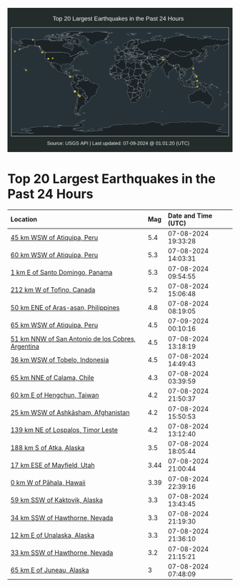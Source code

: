 ![Map](./map.png)

# Top 20 Largest Earthquakes in the Past 24 Hours

| Location | Mag | Date and Time (UTC) |
|:---|:---|:---|
| [45 km WSW of Atiquipa, Peru](https://earthquake.usgs.gov/earthquakes/eventpage/us7000mxvv) | 5.4 | 07-08-2024 19:33:28 |
| [60 km WSW of Atiquipa, Peru](https://earthquake.usgs.gov/earthquakes/eventpage/us7000mxsb) | 5.3 | 07-08-2024 14:03:31 |
| [1 km E of Santo Domingo, Panama](https://earthquake.usgs.gov/earthquakes/eventpage/us7000mxr8) | 5.3 | 07-08-2024 09:54:55 |
| [212 km W of Tofino, Canada](https://earthquake.usgs.gov/earthquakes/eventpage/us7000mxsp) | 5.2 | 07-08-2024 15:06:48 |
| [50 km ENE of Aras-asan, Philippines](https://earthquake.usgs.gov/earthquakes/eventpage/us7000mxqy) | 4.8 | 07-08-2024 08:19:05 |
| [65 km WSW of Atiquipa, Peru](https://earthquake.usgs.gov/earthquakes/eventpage/us7000mxxi) | 4.5 | 07-09-2024 00:10:16 |
| [51 km NNW of San Antonio de los Cobres, Argentina](https://earthquake.usgs.gov/earthquakes/eventpage/us7000mxs4) | 4.5 | 07-08-2024 13:18:19 |
| [36 km WSW of Tobelo, Indonesia](https://earthquake.usgs.gov/earthquakes/eventpage/us7000mxsh) | 4.5 | 07-08-2024 14:49:43 |
| [65 km NNE of Calama, Chile](https://earthquake.usgs.gov/earthquakes/eventpage/us7000mxq4) | 4.3 | 07-08-2024 03:39:59 |
| [60 km E of Hengchun, Taiwan](https://earthquake.usgs.gov/earthquakes/eventpage/us7000mxwz) | 4.2 | 07-08-2024 21:50:37 |
| [25 km WSW of Ashkāsham, Afghanistan](https://earthquake.usgs.gov/earthquakes/eventpage/us7000mxsx) | 4.2 | 07-08-2024 15:50:53 |
| [139 km NE of Lospalos, Timor Leste](https://earthquake.usgs.gov/earthquakes/eventpage/us7000mxs2) | 4.2 | 07-08-2024 13:12:40 |
| [188 km S of Atka, Alaska](https://earthquake.usgs.gov/earthquakes/eventpage/us7000mxuz) | 3.5 | 07-08-2024 18:05:44 |
| [17 km ESE of Mayfield, Utah](https://earthquake.usgs.gov/earthquakes/eventpage/uu80075496) | 3.44 | 07-08-2024 21:00:44 |
| [0 km W of Pāhala, Hawaii](https://earthquake.usgs.gov/earthquakes/eventpage/hv74322916) | 3.39 | 07-08-2024 22:39:16 |
| [59 km SSW of Kaktovik, Alaska](https://earthquake.usgs.gov/earthquakes/eventpage/ak0248qg3vyk) | 3.3 | 07-08-2024 13:43:45 |
| [34 km SSW of Hawthorne, Nevada](https://earthquake.usgs.gov/earthquakes/eventpage/nn00880596) | 3.3 | 07-08-2024 21:19:30 |
| [12 km E of Unalaska, Alaska](https://earthquake.usgs.gov/earthquakes/eventpage/us7000mxwx) | 3.3 | 07-08-2024 21:36:10 |
| [33 km SSW of Hawthorne, Nevada](https://earthquake.usgs.gov/earthquakes/eventpage/nn00880592) | 3.2 | 07-08-2024 21:15:21 |
| [65 km E of Juneau, Alaska](https://earthquake.usgs.gov/earthquakes/eventpage/ak0248qcka6t) | 3 | 07-08-2024 07:48:09 |

